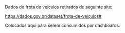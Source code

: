 Dados de frota de veículos retirados do seguinte site:

https://dados.gov.br/dataset/frota-de-veiculos#

Colocados aqui para serem consumidos por dashboards.
